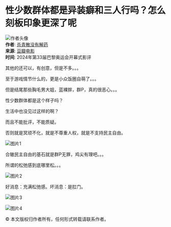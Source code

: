 # 性少数群体都是异装癖和三人行吗？怎么刻板印象更深了呢

![作者头像](https://img3.doubanio.com/icon/u44261317-13.jpg)  
**作者**: [杀青散没有解药](https://www.douban.com/people/44261317/)  
**来源**: [豆瓣电影](https://movie.douban.com/subject/35562714/)  
**时间**: 2024年第33届巴黎奥运会开幕式影评

其他的还可以，有创意，但是不多。。。

至于游戏情节什么的，更是小众饭圈自萌了。。。

但是结尾那些胸毛男大姐，蓝裸胖，群P，真的很恶心。。。

性少数群体都是这个样子吗？

生活中也没见过这样的啊？

而且不能批评，不能质疑。

否则就是冥顽不化，就是不尊重人权，就是不支持民主自由。

![图片1](https://img3.doubanio.com/view/thing_review/l/public/p11091322.webp)

合辙民主自由的基石就是群P无罪，鸡尖有理吧。。。

所谓的松弛感到底哪里松。。。

![图片2](https://img9.doubanio.com/view/thing_review/l/public/p11091315.webp)

好消息：充满松弛感。坏消息：是肛门。

![图片3](https://img1.doubanio.com/view/thing_review/l/public/p11091319.webp)

![图片4](https://img3.doubanio.com/view/thing_review/l/public/p11091317.webp)

© 本文版权归作者所有，任何形式转载请联系作者。